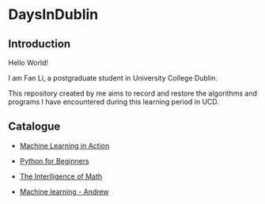 # DaysInDublin

## Introduction
Hello World!

I am Fan Li, a postgraduate student in University College Dublin.

This repository created by me aims to record and restore the algorithms and programs I have encountered during this learning period in UCD.


## Catalogue
- [Machine Learning in Action](https://github.com/fanlidublin/DaysInDublin/tree/master/Machine%20Learning%20in%20Action)

- [Python for Beginners](https://github.com/fanlidublin/DaysInDublin/tree/master/Python%20for%20Beginners)

- [The Interlligence of Math](https://github.com/fanlidublin/DaysInDublin/tree/master/The%20Interlligence%20of%20Math)

- [Machine learning - Andrew](https://github.com/fanlidublin/DaysInDublin/tree/master/Machine%20Learning%20-%20Andrew)
